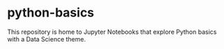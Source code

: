 # python-basics

This repository is home to Jupyter Notebooks that explore Python basics with a Data Science theme.
